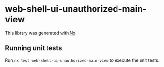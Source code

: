 # web-shell-ui-unauthorized-main-view

This library was generated with [Nx](https://nx.dev).

## Running unit tests

Run `nx test web-shell-ui-unauthorized-main-view` to execute the unit tests.
